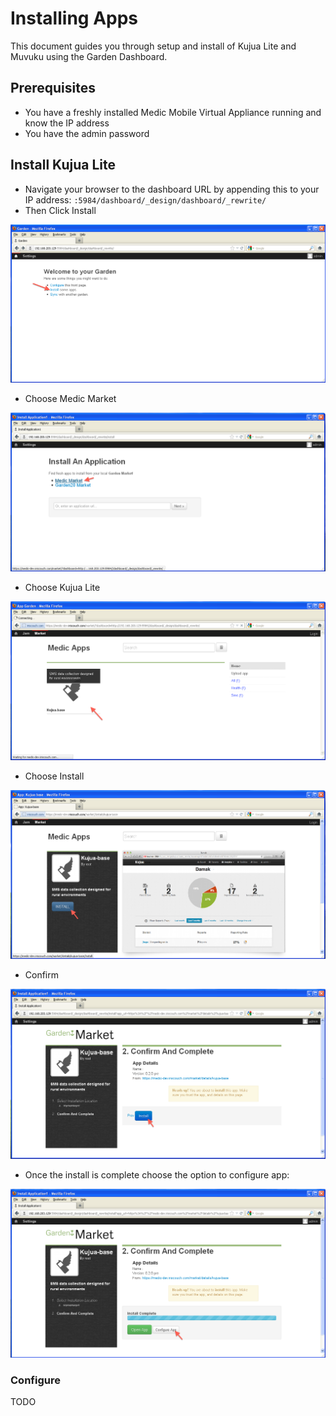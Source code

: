 # Installing Apps

This document guides you through setup and install of Kujua Lite and Muvuku using
the Garden Dashboard. 

## Prerequisites

* You have a freshly installed Medic Mobile Virtual Appliance running and know the IP address
* You have the admin password

## Install Kujua Lite

* Navigate your browser to the dashboard URL by appending this to your IP
address: `:5984/dashboard/_design/dashboard/_rewrite/`
* Then Click Install

![Install Kujua Lite](img/garden/install_garden_app.png)

* Choose Medic Market

![Choose Medic Market](img/garden/choose_medic_market.png)

* Choose Kujua Lite

![Install Kujua Lite](img/garden/choose_kujua_app.png)

* Choose Install 

![Install Kujua Lite](img/garden/install_kujua.png)

* Confirm

![Confirm Install](img/garden/confirm_install.png)

* Once the install is complete choose the option to configure app:

![Choose configure app](img/garden/install_complete.png)

### Configure

TODO
